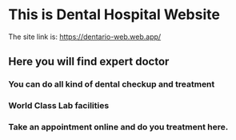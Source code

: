 # This is Dental Hospital Website

The site link is: https://dentario-web.web.app/

## Here you will find expert doctor


### You can do all kind of dental checkup and treatment
### World Class Lab facilities
### Take an appointment online and do you treatment here.


